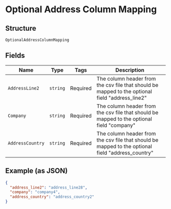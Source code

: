 
# Optional Address Column Mapping

## Structure

`OptionalAddressColumnMapping`

## Fields

| Name | Type | Tags | Description |
|  --- | --- | --- | --- |
| `AddressLine2` | `string` | Required | The column header from the csv file that should be mapped to the optional field "address_line2" |
| `Company` | `string` | Required | The column header from the csv file that should be mapped to the optional field "company" |
| `AddressCountry` | `string` | Required | The column header from the csv file that should be mapped to the optional field "address_country" |

## Example (as JSON)

```json
{
  "address_line2": "address_line28",
  "company": "company4",
  "address_country": "address_country2"
}
```

